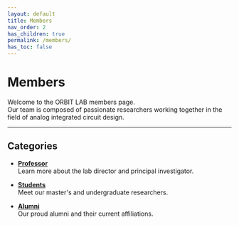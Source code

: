 ```yaml
---
layout: default
title: Members
nav_order: 2
has_children: true
permalink: /members/
has_toc: false
---
```


# Members

Welcome to the ORBIT LAB members page.  
Our team is composed of passionate researchers working together in the field of analog integrated circuit design.

---

## Categories

- **[Professor](../members/professor)**  
  Learn more about the lab director and principal investigator.

- **[Students](../members/students)**  
  Meet our master's and undergraduate researchers.

- **[Alumni](../members/alumni)**  
  Our proud alumni and their current affiliations.

